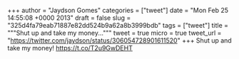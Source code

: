 
+++
author = "Jaydson Gomes"
categories = ["tweet"]
date = "Mon Feb 25 14:55:08 +0000 2013"
draft = false
slug = "325d4fa79eab71887e82dd524b9a62a8b3999bdb"
tags = ["tweet"]
title = """Shut up and take my money..."""
tweet = true
micro = true
tweet_url = "https://twitter.com/jaydson/status/306054728901611520"
+++
Shut up and take my money! https://t.co/T2u9GwDEHT
